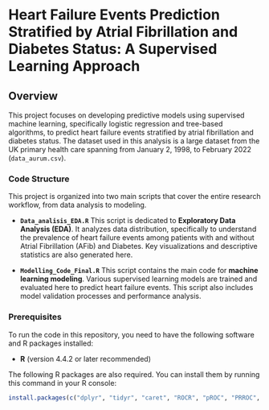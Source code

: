 # Heart Failure Events Prediction Stratified by Atrial Fibrillation and Diabetes Status: A Supervised Learning Approach

## Overview

This project focuses on developing predictive models using supervised machine learning,
specifically logistic regression and tree-based algorithms, to predict heart failure events stratified
by atrial fibrillation and diabetes status. The dataset used in this analysis is a large dataset from
the UK primary health care spanning from January 2, 1998, to February 2022 (`data_aurum.csv`).

### Code Structure

This project is organized into two main scripts that cover the entire research workflow, from data analysis to modeling.

* **`Data_analisis_EDA.R`**
    This script is dedicated to **Exploratory Data Analysis (EDA)**. It analyzes data distribution, specifically to understand the prevalence of heart failure events among patients with and without Atrial Fibrillation (AFib) and Diabetes. Key visualizations and descriptive statistics are also generated here.

* **`Modelling_Code_Final.R`**
    This script contains the main code for **machine learning modeling**. Various supervised learning models are trained and evaluated here to predict heart failure events. This script also includes model validation processes and performance analysis.

### Prerequisites

To run the code in this repository, you need to have the following software and R packages installed:

* **R** (version 4.4.2 or later recommended)

The following R packages are also required. You can install them by running this command in your R console:

```R
install.packages(c("dplyr", "tidyr", "caret", "ROCR", "pROC", "PRROC", "randomForest", "ranger", "rpart", "rpart.plot", "DescTools", "reshape2", "car", "tibble", "rms", "xtable", "ggplot2", "ggrepel", "psych", "parallel", "doParallel", "scales"))